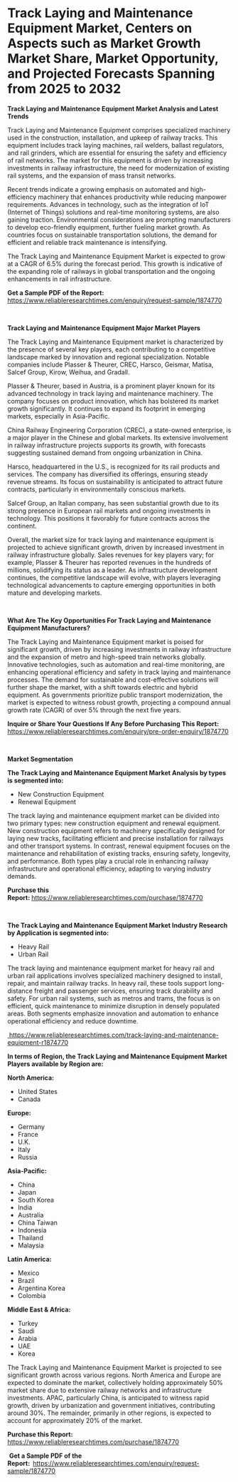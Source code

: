 <p><h1>Track Laying and Maintenance Equipment Market, Centers on Aspects such as Market Growth Market Share, Market Opportunity, and Projected Forecasts Spanning from 2025 to 2032</h1></p><p><strong>Track Laying and Maintenance Equipment Market Analysis and Latest Trends</strong></p>
<p><p>Track Laying and Maintenance Equipment comprises specialized machinery used in the construction, installation, and upkeep of railway tracks. This equipment includes track laying machines, rail welders, ballast regulators, and rail grinders, which are essential for ensuring the safety and efficiency of rail networks. The market for this equipment is driven by increasing investments in railway infrastructure, the need for modernization of existing rail systems, and the expansion of mass transit networks.</p><p>Recent trends indicate a growing emphasis on automated and high-efficiency machinery that enhances productivity while reducing manpower requirements. Advances in technology, such as the integration of IoT (Internet of Things) solutions and real-time monitoring systems, are also gaining traction. Environmental considerations are prompting manufacturers to develop eco-friendly equipment, further fueling market growth. As countries focus on sustainable transportation solutions, the demand for efficient and reliable track maintenance is intensifying.</p><p>The Track Laying and Maintenance Equipment Market is expected to grow at a CAGR of 6.5% during the forecast period. This growth is indicative of the expanding role of railways in global transportation and the ongoing enhancements in rail infrastructure.</p></p>
<p><strong>Get a Sample PDF of the Report:&nbsp;</strong> <a href="https://www.reliableresearchtimes.com/enquiry/request-sample/1874770?utm_campaign=2216&utm_medium=2&utm_source=Github&utm_content=ia&utm_term=12042025&utm_id=track-laying-and-maintenance-equipment">https://www.reliableresearchtimes.com/enquiry/request-sample/1874770</a></p>
<p>&nbsp;</p>
<p><strong>Track Laying and Maintenance Equipment Major Market Players</strong></p>
<p><p>The Track Laying and Maintenance Equipment market is characterized by the presence of several key players, each contributing to a competitive landscape marked by innovation and regional specialization. Notable companies include Plasser & Theurer, CREC, Harsco, Geismar, Matisa, Salcef Group, Kirow, Weihua, and Gradall.</p><p>Plasser & Theurer, based in Austria, is a prominent player known for its advanced technology in track laying and maintenance machinery. The company focuses on product innovation, which has bolstered its market growth significantly. It continues to expand its footprint in emerging markets, especially in Asia-Pacific.</p><p>China Railway Engineering Corporation (CREC), a state-owned enterprise, is a major player in the Chinese and global markets. Its extensive involvement in railway infrastructure projects supports its growth, with forecasts suggesting sustained demand from ongoing urbanization in China.</p><p>Harsco, headquartered in the U.S., is recognized for its rail products and services. The company has diversified its offerings, ensuring steady revenue streams. Its focus on sustainability is anticipated to attract future contracts, particularly in environmentally conscious markets.</p><p>Salcef Group, an Italian company, has seen substantial growth due to its strong presence in European rail markets and ongoing investments in technology. This positions it favorably for future contracts across the continent.</p><p>Overall, the market size for track laying and maintenance equipment is projected to achieve significant growth, driven by increased investment in railway infrastructure globally. Sales revenues for key players vary; for example, Plasser & Theurer has reported revenues in the hundreds of millions, solidifying its status as a leader. As infrastructure development continues, the competitive landscape will evolve, with players leveraging technological advancements to capture emerging opportunities in both mature and developing markets.</p></p>
<p>&nbsp;</p>
<p><strong>What Are The Key Opportunities For Track Laying and Maintenance Equipment Manufacturers?</strong></p>
<p><p>The Track Laying and Maintenance Equipment market is poised for significant growth, driven by increasing investments in railway infrastructure and the expansion of metro and high-speed train networks globally. Innovative technologies, such as automation and real-time monitoring, are enhancing operational efficiency and safety in track laying and maintenance processes. The demand for sustainable and cost-effective solutions will further shape the market, with a shift towards electric and hybrid equipment. As governments prioritize public transport modernization, the market is expected to witness robust growth, projecting a compound annual growth rate (CAGR) of over 5% through the next five years.</p></p>
<p><strong>Inquire or Share Your Questions If Any Before Purchasing This Report:</strong> <a href="https://www.reliableresearchtimes.com/enquiry/pre-order-enquiry/1874770?utm_campaign=2216&utm_medium=2&utm_source=Github&utm_content=ia&utm_term=12042025&utm_id=track-laying-and-maintenance-equipment">https://www.reliableresearchtimes.com/enquiry/pre-order-enquiry/1874770</a></p>
<p>&nbsp;</p>
<p><strong>Market Segmentation</strong></p>
<p><strong>The Track Laying and Maintenance Equipment Market Analysis by types is segmented into:</strong></p>
<p><ul><li>New Construction Equipment</li><li>Renewal Equipment</li></ul></p>
<p><p>The track laying and maintenance equipment market can be divided into two primary types: new construction equipment and renewal equipment. New construction equipment refers to machinery specifically designed for laying new tracks, facilitating efficient and precise installation for railways and other transport systems. In contrast, renewal equipment focuses on the maintenance and rehabilitation of existing tracks, ensuring safety, longevity, and performance. Both types play a crucial role in enhancing railway infrastructure and operational efficiency, adapting to varying industry demands.</p></p>
<p><strong>Purchase this Report:&nbsp;</strong><a href="https://www.reliableresearchtimes.com/purchase/1874770?utm_campaign=2216&utm_medium=2&utm_source=Github&utm_content=ia&utm_term=12042025&utm_id=track-laying-and-maintenance-equipment">https://www.reliableresearchtimes.com/purchase/1874770</a></p>
<p>&nbsp;</p>
<p><strong>The Track Laying and Maintenance Equipment Market Industry Research by Application is segmented into:</strong></p>
<p><ul><li>Heavy Rail</li><li>Urban Rail</li></ul></p>
<p><p>The track laying and maintenance equipment market for heavy rail and urban rail applications involves specialized machinery designed to install, repair, and maintain railway tracks. In heavy rail, these tools support long-distance freight and passenger services, ensuring track durability and safety. For urban rail systems, such as metros and trams, the focus is on efficient, quick maintenance to minimize disruption in densely populated areas. Both segments emphasize innovation and automation to enhance operational efficiency and reduce downtime.</p></p>
<p><a href="https://www.reliableresearchtimes.com/track-laying-and-maintenance-equipment-r1874770?utm_campaign=2216&utm_medium=2&utm_source=Github&utm_content=ia&utm_term=12042025&utm_id=track-laying-and-maintenance-equipment">&nbsp;https://www.reliableresearchtimes.com/track-laying-and-maintenance-equipment-r1874770</a></p>
<p><strong>In terms of Region, the Track Laying and Maintenance Equipment Market Players available by Region are:</strong></p>
<p>
    <p> <strong> North America: </strong>
        <ul>
            <li>United States</li>
            <li>Canada</li>
        </ul>
        </p> 
    <p> <strong> Europe: </strong>
        <ul>
            <li>Germany</li>
            <li>France</li>
            <li>U.K.</li>
            <li>Italy</li>
            <li>Russia</li>
        </ul>
        </p> 
    <p> <strong> Asia-Pacific: </strong>
        <ul>
            <li>China</li>
            <li>Japan</li>
            <li>South Korea</li>
            <li>India</li>
            <li>Australia</li>
            <li>China Taiwan</li>
            <li>Indonesia</li>
            <li>Thailand</li>
            <li>Malaysia</li>
        </ul>
        </p> 
    <p> <strong> Latin America: </strong>
        <ul>
            <li>Mexico</li>
            <li>Brazil</li>
            <li>Argentina Korea</li>
            <li>Colombia</li>
        </ul>
        </p> 
    <p> <strong> Middle East & Africa: </strong>
        <ul>
            <li>Turkey</li>
            <li>Saudi</li>
            <li>Arabia</li>
            <li>UAE</li>
            <li>Korea</li>
        </ul>
    </p>
    </p>
<p><p>The Track Laying and Maintenance Equipment Market is projected to see significant growth across various regions. North America and Europe are expected to dominate the market, collectively holding approximately 50% market share due to extensive railway networks and infrastructure investments. APAC, particularly China, is anticipated to witness rapid growth, driven by urbanization and government initiatives, contributing around 30%. The remainder, primarily in other regions, is expected to account for approximately 20% of the market.</p></p>
<p><strong>Purchase this Report: </strong><a href="https://www.reliableresearchtimes.com/purchase/1874770?utm_campaign=2216&utm_medium=2&utm_source=Github&utm_content=ia&utm_term=12042025&utm_id=track-laying-and-maintenance-equipment">https://www.reliableresearchtimes.com/purchase/1874770</a></p>
<p>&nbsp;<strong>Get a Sample PDF of the Report:&nbsp;&nbsp;</strong><a href="https://www.reliableresearchtimes.com/enquiry/request-sample/1874770?utm_campaign=2216&utm_medium=2&utm_source=Github&utm_content=ia&utm_term=12042025&utm_id=track-laying-and-maintenance-equipment">https://www.reliableresearchtimes.com/enquiry/request-sample/1874770</a></p>
<p><strong></strong></p>
<p><p></p><p></p><p></p></p>